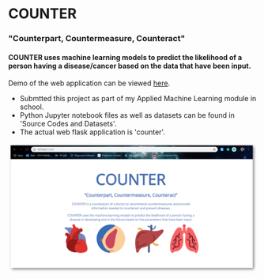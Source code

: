# COUNTER
### "Counterpart, Countermeasure, Counteract"
#### COUNTER uses machine learning models to predict the likelihood of a person having a disease/cancer based on the data that have been input.

Demo of the web application can be viewed [here](https://www.youtube.com/watch?v=o4VHfZTyW1c).

- Submtted this project as part of my Applied Machine Learning module in school. 
- Python Jupyter notebook files as well as datasets can be found in 'Source Codes and Datasets'.
- The actual web flask application is 'counter'. 

![alt text](https://github.com/NicoleBernadetteOng/counter-machinelearning/blob/master/Presentation%20Slides/CounterHome.png)
